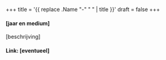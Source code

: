 +++
title = '{{ replace .Name "-" " " | title }}'
draft = false
+++

#### [jaar en medium]

[beschrijving]

#### Link: [eventueel]
